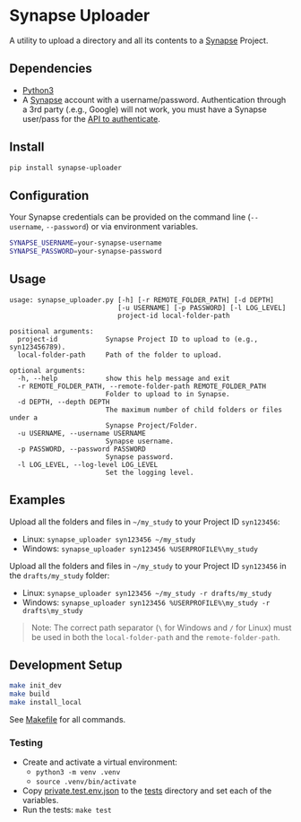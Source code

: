 # Synapse Uploader

A utility to upload a directory and all its contents to a [Synapse](https://www.synapse.org/) Project.

## Dependencies

- [Python3](https://www.python.org/)
- A [Synapse](https://www.synapse.org/) account with a username/password. Authentication through a 3rd party (.e.g., Google) will not work, you must have a Synapse user/pass for the [API to authenticate](http://docs.synapse.org/python/#connecting-to-synapse).

## Install

```bash
pip install synapse-uploader
```

## Configuration

Your Synapse credentials can be provided on the command line (`--username`, `--password`) or via environment variables.

```bash
SYNAPSE_USERNAME=your-synapse-username
SYNAPSE_PASSWORD=your-synapse-password
```

## Usage

```text
usage: synapse_uploader.py [-h] [-r REMOTE_FOLDER_PATH] [-d DEPTH]
                           [-u USERNAME] [-p PASSWORD] [-l LOG_LEVEL]
                           project-id local-folder-path

positional arguments:
  project-id            Synapse Project ID to upload to (e.g., syn123456789).
  local-folder-path     Path of the folder to upload.

optional arguments:
  -h, --help            show this help message and exit
  -r REMOTE_FOLDER_PATH, --remote-folder-path REMOTE_FOLDER_PATH
                        Folder to upload to in Synapse.
  -d DEPTH, --depth DEPTH
                        The maximum number of child folders or files under a
                        Synapse Project/Folder.
  -u USERNAME, --username USERNAME
                        Synapse username.
  -p PASSWORD, --password PASSWORD
                        Synapse password.
  -l LOG_LEVEL, --log-level LOG_LEVEL
                        Set the logging level.
```

## Examples

Upload all the folders and files in `~/my_study` to your Project ID `syn123456`:

- Linux: `synapse_uploader syn123456 ~/my_study`
- Windows: `synapse_uploader syn123456 %USERPROFILE%\my_study`

Upload all the folders and files in `~/my_study` to your Project ID `syn123456` in the `drafts/my_study` folder:

- Linux: `synapse_uploader syn123456 ~/my_study -r drafts/my_study`
- Windows: `synapse_uploader syn123456 %USERPROFILE%\my_study -r drafts\my_study`

> Note: The correct path separator (`\` for Windows and `/` for Linux) must be used in both the `local-folder-path` and the `remote-folder-path`.

## Development Setup

```bash
make init_dev
make build
make install_local
```
See [Makefile](Makefile) for all commands.

### Testing

- Create and activate a virtual environment:
  - `python3 -m venv .venv`
  - `source .venv/bin/activate`
- Copy [private.test.env.json](tests/templates/private.test.env.json) to the [tests](tests) directory and set each of the variables.
- Run the tests: `make test`